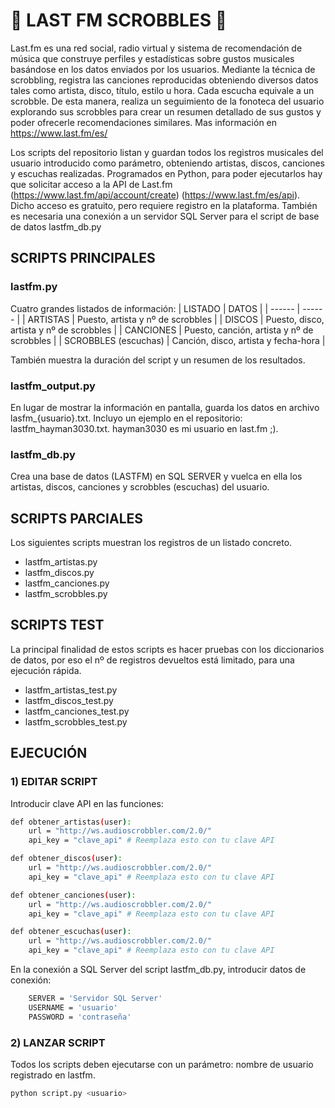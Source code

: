 # :guitar: LAST FM SCROBBLES  :guitar:
Last.fm es una red social, radio virtual y sistema de recomendación de música que construye perfiles y estadísticas sobre gustos musicales basándose en los datos enviados por los usuarios. 
Mediante la técnica de scrobbling, registra las canciones reproducidas obteniendo diversos datos tales como artista, disco, título, estilo u hora. Cada escucha equivale a un scrobble.
De esta manera, realiza un seguimiento de la fonoteca del usuario explorando sus scrobbles para crear un resumen detallado de sus gustos y poder ofrecerle recomendaciones similares.
Mas información en https://www.last.fm/es/

Los scripts del repositorio listan y guardan todos los registros musicales del usuario introducido como parámetro, obteniendo artistas, discos, canciones y escuchas realizadas. 
Programados en Python, para poder ejecutarlos hay que solicitar acceso a la API de Last.fm (https://www.last.fm/api/account/create) (https://www.last.fm/es/api). 
Dicho acceso es gratuito, pero requiere registro en la plataforma. También es necesaria una conexión a un servidor SQL Server para el script de base de datos lastfm_db.py

## SCRIPTS PRINCIPALES
### lastfm.py
Cuatro grandes listados de información:
| LISTADO | DATOS |
| ------ | ------ |
| ARTISTAS | Puesto, artista y nº de scrobbles |
| DISCOS | Puesto, disco, artista y nº de scrobbles |
| CANCIONES | Puesto, canción, artista y nº de scrobbles |
| SCROBBLES (escuchas) | Canción, disco, artista y fecha-hora |

También muestra la duración del script y un resumen de los resultados.

### lastfm_output.py
En lugar de mostrar la información en pantalla, guarda los datos en archivo lasfm_{usuario}.txt. Incluyo un ejemplo en el repositorio: lastfm_hayman3030.txt. 
hayman3030 es mi usuario en last.fm ;).

### lastfm_db.py
Crea una base de datos (LASTFM) en SQL SERVER y vuelca en ella los artistas, discos, canciones y scrobbles (escuchas) del usuario. 

## SCRIPTS PARCIALES
Los siguientes scripts muestran los registros de un listado concreto.
- lastfm_artistas.py
- lastfm_discos.py
- lastfm_canciones.py
- lastfm_scrobbles.py

## SCRIPTS TEST
La principal finalidad de estos scripts es hacer pruebas con los diccionarios de datos, por eso el nº de registros devueltos está limitado, 
para una ejecución rápida.

- lastfm_artistas_test.py
- lastfm_discos_test.py
- lastfm_canciones_test.py
- lastfm_scrobbles_test.py

## EJECUCIÓN

### 1) EDITAR SCRIPT 

Introducir clave API en las funciones:
```sh
def obtener_artistas(user):
	url = "http://ws.audioscrobbler.com/2.0/"
	api_key = "clave_api" # Reemplaza esto con tu clave API

def obtener_discos(user):
	url = "http://ws.audioscrobbler.com/2.0/"
	api_key = "clave_api" # Reemplaza esto con tu clave API

def obtener_canciones(user):
	url = "http://ws.audioscrobbler.com/2.0/"
	api_key = "clave_api" # Reemplaza esto con tu clave API

def obtener_escuchas(user):
	url = "http://ws.audioscrobbler.com/2.0/"
	api_key = "clave_api" # Reemplaza esto con tu clave API
```

En la conexión a SQL Server del script lastfm_db.py, introducir datos de conexión:

```sh
	SERVER = 'Servidor SQL Server'
	USERNAME = 'usuario'
	PASSWORD = 'contraseña'
```

### 2) LANZAR SCRIPT

Todos los scripts deben ejecutarse con un parámetro: nombre de usuario registrado en lastfm.

```sh
python script.py <usuario>
```
